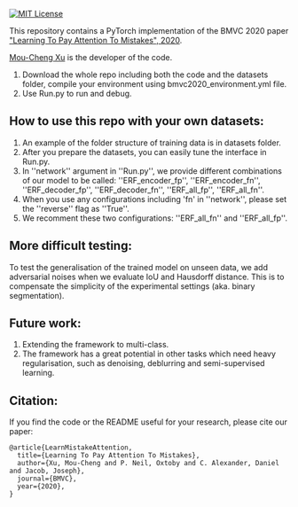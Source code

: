 [![MIT License](https://img.shields.io/badge/license-MIT-blue.svg)](LICENSE.md)

This repository contains a PyTorch implementation of the BMVC 2020 paper ["Learning To Pay Attention To Mistakes", 2020](https://www.bmvc2020-conference.com/assets/papers/0335.pdf). 

[Mou-Cheng Xu](https://moucheng2017.github.io/) is the developer of the code.

1. Download the whole repo including both the code and the datasets folder, compile your environment using bmvc2020_environment.yml file.
2. Use Run.py to run and debug.

## How to use this repo with your own datasets:
1. An example of the folder structure of training data is in datasets folder.
2. After you prepare the datasets, you can easily tune the interface in Run.py.
3. In ''network'' argument in ''Run.py'', we provide different combinations of our model to be called: ''ERF_encoder_fp'', ''ERF_encoder_fn'', ''ERF_decoder_fp'', ''ERF_decoder_fn'', ''ERF_all_fp'', ''ERF_all_fn''. 
4. When you use any configurations including 'fn' in ''network'', please set the ''reverse'' flag as ''True''.
5. We recomment these two configurations: ''ERF_all_fn'' and ''ERF_all_fp''.

## More difficult testing:
To test the generalisation of the trained model on unseen data, we add adversarial noises when we evaluate IoU and Hausdorff distance. This is to compensate the simplicity of the experimental settings (aka. binary segmentation).

## Future work:
1. Extending the framework to multi-class.
2. The framework has a great potential in other tasks which need heavy regularisation, such as denoising, deblurring and semi-supervised learning.


## Citation:
If you find the code or the README useful for your research, please cite our paper:
```
@article{LearnMistakeAttention,
  title={Learning To Pay Attention To Mistakes},
  author={Xu, Mou-Cheng and P. Neil, Oxtoby and C. Alexander, Daniel and Jacob, Joseph},
  journal={BMVC},
  year={2020},
}
```
